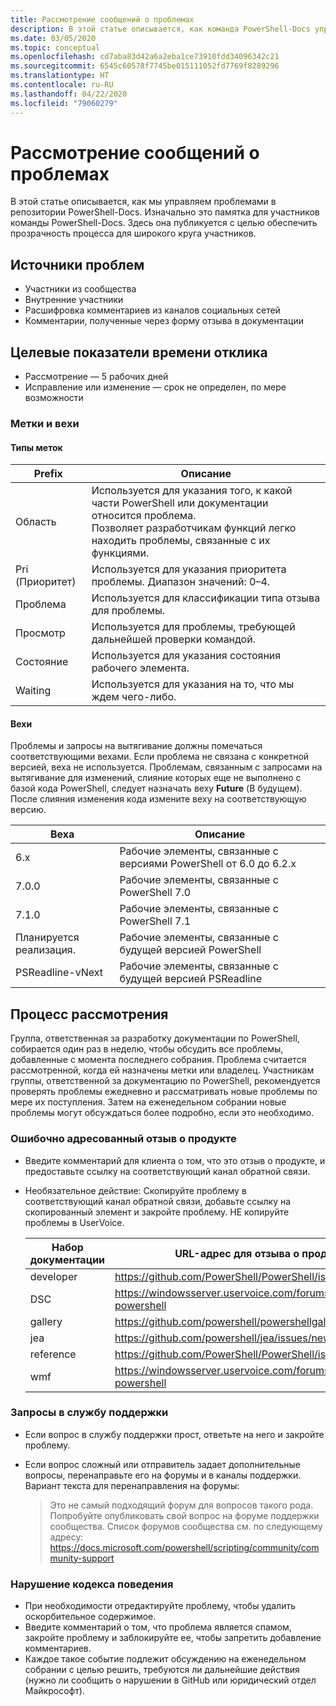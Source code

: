 ```yaml
---
title: Рассмотрение сообщений о проблемах
description: В этой статье описывается, как команда PowerShell-Docs управляет запросами на вытягивание.
ms.date: 03/05/2020
ms.topic: conceptual
ms.openlocfilehash: cd7aba83d42a6a2eba1ce73910fdd34096342c21
ms.sourcegitcommit: 6545c60578f7745be015111052fd7769f8289296
ms.translationtype: HT
ms.contentlocale: ru-RU
ms.lasthandoff: 04/22/2020
ms.locfileid: "79060279"
---
```

# <a name="how-we-manage-issues"></a>Рассмотрение сообщений о проблемах

В этой статье описывается, как мы управляем проблемами в репозитории PowerShell-Docs. Изначально это памятка для участников команды PowerShell-Docs. Здесь она публикуется с целью обеспечить прозрачность процесса для широкого круга участников.

## <a name="sources-of-issues"></a>Источники проблем

- Участники из сообщества
- Внутренние участники
- Расшифровка комментариев из каналов социальных сетей
- Комментарии, полученные через форму отзыва в документации

## <a name="response-time-targets"></a>Целевые показатели времени отклика

- Рассмотрение — 5 рабочих дней
- Исправление или изменение — срок не определен, по мере возможности

### <a name="labeling--milestones"></a>Метки и вехи

#### <a name="label-types"></a>Типы меток

|Prefix  | Описание                                                         |
|------- | --------------------------------------------------------------------|
|Область    | Используется для указания того, к какой части PowerShell или документации относится проблема.<br>Позволяет разработчикам функций легко находить проблемы, связанные с их функциями.|
|Pri (Приоритет)     | Используется для указания приоритета проблемы. Диапазон значений: 0–4.        |
|Проблема   | Используется для классификации типа отзыва для проблемы.                     |
|Просмотр  | Используется для проблемы, требующей дальнейшей проверки командой.              |
|Состояние  | Используется для указания состояния рабочего элемента.                        |
|Waiting | Используется для указания на то, что мы ждем чего-либо.                   |

#### <a name="milestones"></a>Вехи

Проблемы и запросы на вытягивание должны помечаться соответствующими вехами. Если проблема не связана с конкретной версией, веха не используется. Проблемам, связанным с запросами на вытягивание для изменений, слияние которых еще не выполнено с базой кода PowerShell, следует назначать веху **Future** (В будущем). После слияния изменения кода измените веху на соответствующую версию.

|    Веха     |                    Описание                     |
| ---------------- | -------------------------------------------------- |
| 6.x              | Рабочие элементы, связанные с версиями PowerShell от 6.0 до 6.2.x |
| 7.0.0            | Рабочие элементы, связанные с PowerShell 7.0               |
| 7.1.0            | Рабочие элементы, связанные с PowerShell 7.1               |
| Планируется реализация.           | Рабочие элементы, связанные с будущей версией PowerShell          |
| PSReadline-vNext | Рабочие элементы, связанные с будущей версией PSReadline          |

## <a name="triage-process"></a>Процесс рассмотрения

Группа, ответственная за разработку документации по PowerShell, собирается один раз в неделю, чтобы обсудить все проблемы, добавленные с момента последнего собрания. Проблема считается рассмотренной, когда ей назначены метки или владелец. Участникам группы, ответственной за документацию по PowerShell, рекомендуется проверять проблемы ежедневно и рассматривать новые проблемы по мере их поступления. Затем на еженедельном собрании новые проблемы могут обсуждаться более подробно, если это необходимо.

### <a name="misplaced-product-feedback"></a>Ошибочно адресованный отзыв о продукте

- Введите комментарий для клиента о том, что это отзыв о продукте, и предоставьте ссылку на соответствующий канал обратной связи.
- Необязательное действие: Скопируйте проблему в соответствующий канал обратной связи, добавьте ссылку на скопированный элемент и закройте проблему. НЕ копируйте проблемы в UserVoice.

  | Набор документации    | URL-адрес для отзыва о продукте                                         |
  | --------- | ------------------------------------------------------------ |
  | developer | https://github.com/PowerShell/PowerShell/issues/new/choose   |
  | DSC       | https://windowsserver.uservoice.com/forums/301869-powershell |
  | gallery   | https://github.com/powershell/powershellgallery/issues/new   |
  | jea       | https://github.com/powershell/jea/issues/new                 |
  | reference | https://github.com/PowerShell/PowerShell/issues/new/choose   |
  | wmf       | https://windowsserver.uservoice.com/forums/301869-powershell |

### <a name="support-requests"></a>Запросы в службу поддержки

- Если вопрос в службу поддержки прост, ответьте на него и закройте проблему.
- Если вопрос сложный или отправитель задает дополнительные вопросы, перенаправьте его на форумы и в каналы поддержки. Вариант текста для перенаправления на форумы:

    > Это не самый подходящий форум для вопросов такого рода. Попробуйте опубликовать свой вопрос на форуме поддержки сообщества. Список форумов сообщества см. по следующему адресу: https://docs.microsoft.com/powershell/scripting/community/community-support

### <a name="code-of-conduct-violations"></a>Нарушение кодекса поведения

- При необходимости отредактируйте проблему, чтобы удалить оскорбительное содержимое.
- Введите комментарий о том, что проблема является спамом, закройте проблему и заблокируйте ее, чтобы запретить добавление комментариев.
- Каждое такое событие подлежит обсуждению на еженедельном собрании с целью решить, требуются ли дальнейшие действия (нужно ли сообщить о нарушении в GitHub или юридический отдел Майкрософт).
